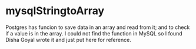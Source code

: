 # mysqlStringtoArray
Postgres has funcion to save data in an array and read from it; and to check if a value is in the array.
I could not find the function in MySQL so I found Disha Goyal wrote it and just put here for reference.
